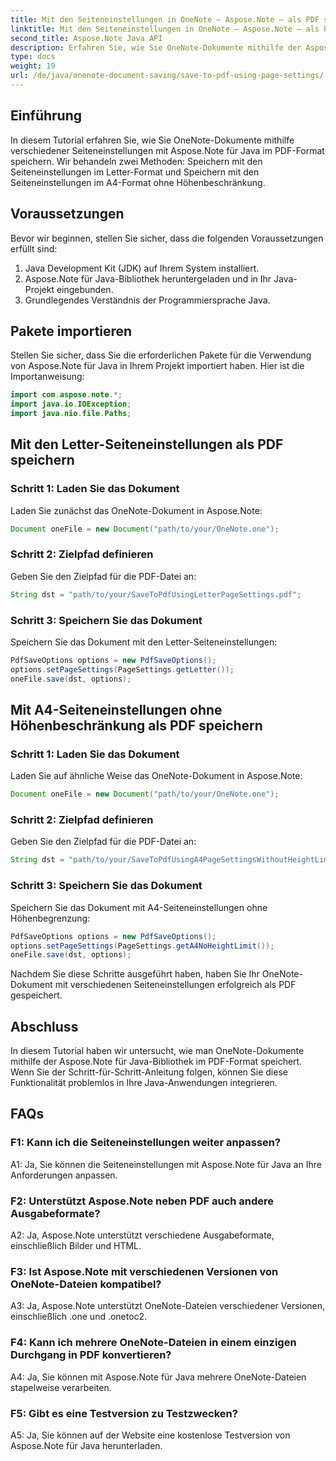 ```yaml
---
title: Mit den Seiteneinstellungen in OneNote – Aspose.Note – als PDF speichern
linktitle: Mit den Seiteneinstellungen in OneNote – Aspose.Note – als PDF speichern
second_title: Aspose.Note Java API
description: Erfahren Sie, wie Sie OneNote-Dokumente mithilfe der Aspose.Note-Bibliothek in Java als PDF speichern. Schritt-für-Schritt-Anleitung mit Codebeispielen für verschiedene Seiteneinstellungen.
type: docs
weight: 19
url: /de/java/onenote-document-saving/save-to-pdf-using-page-settings/
---
```

## Einführung

In diesem Tutorial erfahren Sie, wie Sie OneNote-Dokumente mithilfe verschiedener Seiteneinstellungen mit Aspose.Note für Java im PDF-Format speichern. Wir behandeln zwei Methoden: Speichern mit den Seiteneinstellungen im Letter-Format und Speichern mit den Seiteneinstellungen im A4-Format ohne Höhenbeschränkung.

## Voraussetzungen

Bevor wir beginnen, stellen Sie sicher, dass die folgenden Voraussetzungen erfüllt sind:

1. Java Development Kit (JDK) auf Ihrem System installiert.
2. Aspose.Note für Java-Bibliothek heruntergeladen und in Ihr Java-Projekt eingebunden.
3. Grundlegendes Verständnis der Programmiersprache Java.

## Pakete importieren

Stellen Sie sicher, dass Sie die erforderlichen Pakete für die Verwendung von Aspose.Note für Java in Ihrem Projekt importiert haben. Hier ist die Importanweisung:

```java
import com.aspose.note.*;
import java.io.IOException;
import java.nio.file.Paths;
```

## Mit den Letter-Seiteneinstellungen als PDF speichern

### Schritt 1: Laden Sie das Dokument

Laden Sie zunächst das OneNote-Dokument in Aspose.Note:

```java
Document oneFile = new Document("path/to/your/OneNote.one");
```

### Schritt 2: Zielpfad definieren

Geben Sie den Zielpfad für die PDF-Datei an:

```java
String dst = "path/to/your/SaveToPdfUsingLetterPageSettings.pdf";
```

### Schritt 3: Speichern Sie das Dokument

Speichern Sie das Dokument mit den Letter-Seiteneinstellungen:

```java
PdfSaveOptions options = new PdfSaveOptions();
options.setPageSettings(PageSettings.getLetter());
oneFile.save(dst, options);
```

## Mit A4-Seiteneinstellungen ohne Höhenbeschränkung als PDF speichern

### Schritt 1: Laden Sie das Dokument

Laden Sie auf ähnliche Weise das OneNote-Dokument in Aspose.Note:

```java
Document oneFile = new Document("path/to/your/OneNote.one");
```

### Schritt 2: Zielpfad definieren

Geben Sie den Zielpfad für die PDF-Datei an:

```java
String dst = "path/to/your/SaveToPdfUsingA4PageSettingsWithoutHeightLimit.pdf";
```

### Schritt 3: Speichern Sie das Dokument

Speichern Sie das Dokument mit A4-Seiteneinstellungen ohne Höhenbegrenzung:

```java
PdfSaveOptions options = new PdfSaveOptions();
options.setPageSettings(PageSettings.getA4NoHeightLimit());
oneFile.save(dst, options);
```

Nachdem Sie diese Schritte ausgeführt haben, haben Sie Ihr OneNote-Dokument mit verschiedenen Seiteneinstellungen erfolgreich als PDF gespeichert.

## Abschluss

In diesem Tutorial haben wir untersucht, wie man OneNote-Dokumente mithilfe der Aspose.Note für Java-Bibliothek im PDF-Format speichert. Wenn Sie der Schritt-für-Schritt-Anleitung folgen, können Sie diese Funktionalität problemlos in Ihre Java-Anwendungen integrieren.

## FAQs

### F1: Kann ich die Seiteneinstellungen weiter anpassen?

A1: Ja, Sie können die Seiteneinstellungen mit Aspose.Note für Java an Ihre Anforderungen anpassen.

### F2: Unterstützt Aspose.Note neben PDF auch andere Ausgabeformate?

A2: Ja, Aspose.Note unterstützt verschiedene Ausgabeformate, einschließlich Bilder und HTML.

### F3: Ist Aspose.Note mit verschiedenen Versionen von OneNote-Dateien kompatibel?

A3: Ja, Aspose.Note unterstützt OneNote-Dateien verschiedener Versionen, einschließlich .one und .onetoc2.

### F4: Kann ich mehrere OneNote-Dateien in einem einzigen Durchgang in PDF konvertieren?

A4: Ja, Sie können mit Aspose.Note für Java mehrere OneNote-Dateien stapelweise verarbeiten.

### F5: Gibt es eine Testversion zu Testzwecken?

A5: Ja, Sie können auf der Website eine kostenlose Testversion von Aspose.Note für Java herunterladen.
